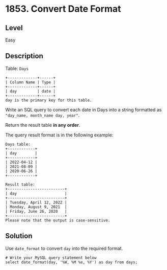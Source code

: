 # 1853. Convert Date Format
## Level
Easy

## Description
Table: `Days`
```
+-------------+------+
| Column Name | Type |
+-------------+------+
| day         | date |
+-------------+------+
day is the primary key for this table.
```

Write an SQL query to convert each date in Days into a string formatted as `"day_name, month_name day, year"`.

Return the result table **in any order**.

The query result format is in the following example:

```
Days table:
+------------+
| day        |
+------------+
| 2022-04-12 |
| 2021-08-09 |
| 2020-06-26 |
+------------+

Result table:
+-------------------------+
| day                     |
+-------------------------+
| Tuesday, April 12, 2022 |
| Monday, August 9, 2021  |
| Friday, June 26, 2020   |
+-------------------------+
Please note that the output is case-sensitive.
```

## Solution
Use `date_format` to convert `day` into the required format.
```
# Write your MySQL query statement below
select date_format(day, '%W, %M %e, %Y') as day from days;
```
